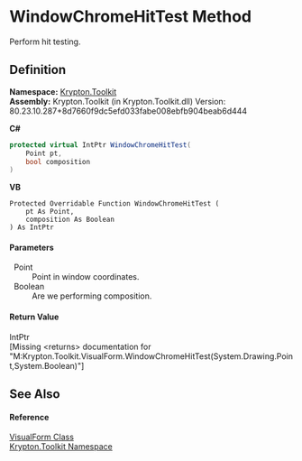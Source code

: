 # WindowChromeHitTest Method


Perform hit testing.



## Definition
**Namespace:** <a href="79d2eac2-21f4-54ff-7552-b20c33c30600.md">Krypton.Toolkit</a>  
**Assembly:** Krypton.Toolkit (in Krypton.Toolkit.dll) Version: 80.23.10.287+8d7660f9dc5efd033fabe008ebfb904beab6d444

**C#**
``` C#
protected virtual IntPtr WindowChromeHitTest(
	Point pt,
	bool composition
)
```
**VB**
``` VB
Protected Overridable Function WindowChromeHitTest ( 
	pt As Point,
	composition As Boolean
) As IntPtr
```



#### Parameters
<dl><dt>  Point</dt><dd>Point in window coordinates.</dd><dt>  Boolean</dt><dd>Are we performing composition.</dd></dl>

#### Return Value
IntPtr  
\[Missing &lt;returns&gt; documentation for "M:Krypton.Toolkit.VisualForm.WindowChromeHitTest(System.Drawing.Point,System.Boolean)"\]

## See Also


#### Reference
<a href="bd185a29-8954-1412-8e7c-67631bab3d9c.md">VisualForm Class</a>  
<a href="79d2eac2-21f4-54ff-7552-b20c33c30600.md">Krypton.Toolkit Namespace</a>  
